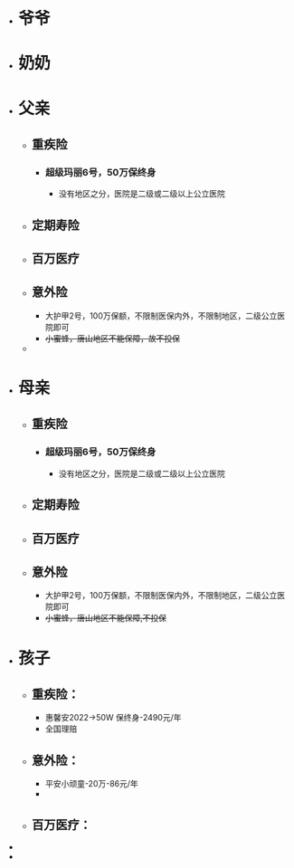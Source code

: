 - # 爷爷
- # 奶奶
- # 父亲
	- ## 重疾险
		- ### 超级玛丽6号，50万保终身
			- 没有地区之分，医院是二级或二级以上公立医院
	- ## 定期寿险
	- ## 百万医疗
	- ## 意外险
		- 大护甲2号，100万保额，不限制医保内外，不限制地区，二级公立医院即可
		- ~~小蜜蜂，唐山地区不能保障，故不投保~~
	-
- # 母亲
	- ## 重疾险
		- ### 超级玛丽6号，50万保终身
			- 没有地区之分，医院是二级或二级以上公立医院
	- ## 定期寿险
	- ## 百万医疗
	- ## 意外险
		- 大护甲2号，100万保额，不限制医保内外，不限制地区，二级公立医院即可
		- ~~小蜜蜂，唐山地区不能保障,不投保~~
- # 孩子
	- ## 重疾险：
		- 惠馨安2022->50W 保终身-2490元/年
		- 全国理赔
	- ## 意外险：
		- 平安小顽童-20万-86元/年
		-
	- ## 百万医疗：
-
-